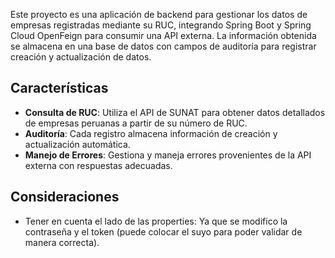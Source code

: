 Este proyecto es una aplicación de backend para gestionar los datos de empresas registradas mediante su RUC, integrando Spring Boot y Spring Cloud OpenFeign para consumir una API externa. La información obtenida se almacena en una base de datos con campos de auditoría para registrar creación y actualización de datos.

## Características

- **Consulta de RUC**: Utiliza el API de SUNAT para obtener datos detallados de empresas peruanas a partir de su número de RUC.
- **Auditoría**: Cada registro almacena información de creación y actualización automática.
- **Manejo de Errores**: Gestiona y maneja errores provenientes de la API externa con respuestas adecuadas.


## Consideraciones
- Tener en cuenta el lado de las properties:
Ya que se modifico la contraseña y el token (puede colocar el suyo para poder validar de manera correcta).


